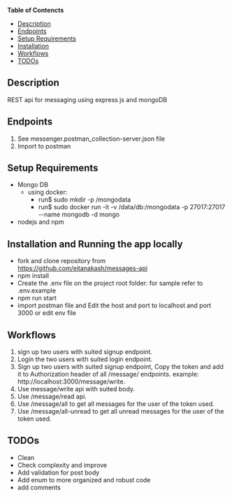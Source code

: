 **Table of Contencts**

- [Description](#description)
- [Endpoints](#endpoints)
- [Setup Requirements](#setup-requirements)
- [Installation](#Installation)
- [Workflows](#workflows)
- [TODOs](#todos)

## Description

REST api for messaging using express js and mongoDB

## Endpoints

1. See messenger.postman_collection-server.json file
2. Import to postman

## Setup Requirements
- Mongo DB
  - using docker:
    - run$ sudo mkdir -p /mongodata
    - run$ sudo docker run -it -v /data/db:/mongodata -p 27017:27017 --name mongodb -d mongo
- nodejs and npm


## Installation and Running the app locally
- fork and clone repository from https://github.com/eitanakash/messages-api
- npm install
- Create the .env file on the project root folder: for sample refer to .env.example
- npm run start
- import postman file and Edit the host and port to localhost and port 3000 or edit env file

## Workflows

1. sign up two users with suited signup endpoint.
2. Login the two users with suited login endpoint.
3. Sign up two users with suited signup endpoint,
   Copy the token and add it to Authorization header of all /message/ endpoints.
   example: http://localhost:3000/message/write.
4. Use message/write api with suited body.
5. Use /message/read api.
6. Use /message/all to get all messages for the user of the token used.
7. Use /message/all-unread to get all unread messages for the user of the token used.

## TODOs

- Clean
- Check complexity and improve
- Add validation for post body
- Add enum to more organized and robust code
- add comments



